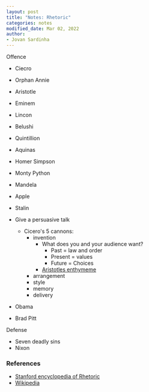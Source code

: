 ```yaml
---
layout: post
title: "Notes: Rhetoric"
categories: notes
modified_date: Mar 02, 2022
author:
- Jovan Sardinha
---
```


Offence
* Ciecro
* Orphan Annie
* Aristotle
* Eminem
* Lincon
* Belushi
* Quintillion
* Aquinas
* Homer Simpson
* Monty Python
* Mandela
* Apple
* Stalin
* Give a persuasive talk
  * Cicero's 5 cannons:
    * invention
      * What does you and your audience want?
        * Past = law and order
        * Present = values
        * Future = Choices
      * [Aristotles enthymeme](https://plato.stanford.edu/entries/aristotle-rhetoric/#6.3)
    * arrangement
    * style
    * memory
    * delivery

* Obama
* Brad Pitt



Defense
* Seven deadly sins
* Nixon






### References

* [Stanford encyclopedia of Rhetoric](https://plato.stanford.edu/entries/aristotle-rhetoric/)
* [Wikipedia](https://en.wikipedia.org/wiki/Rhetoric)